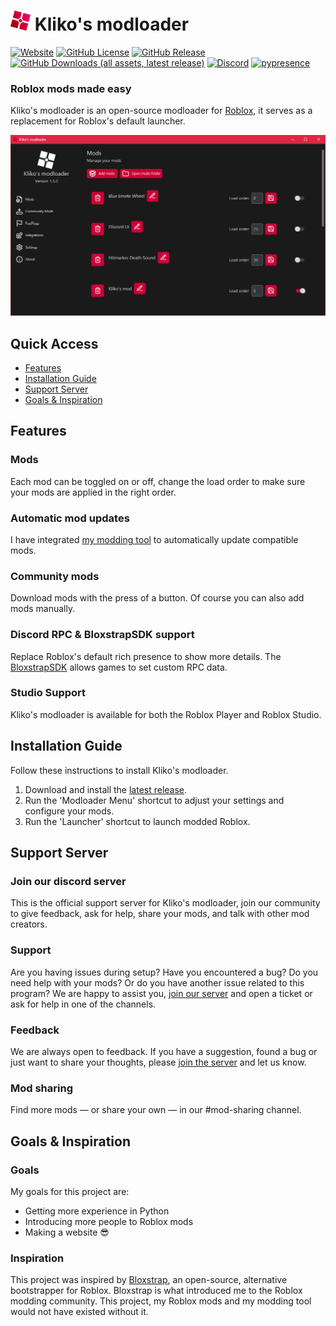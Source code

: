 <h1>
    <img src="GitHub Files/Images/logo.png" height="32" alt="logo"/>
    Kliko's modloader
</h1>

[<img alt="Website" src="https://img.shields.io/badge/website-353639?style=for-the-badge&logo=html5&logoColor=fff&labelColor=cc0037&color=353639">](https://thekliko.github.io/klikos-modloader)
[<img alt="GitHub License" src="https://img.shields.io/github/license/thekliko/klikos-modloader?style=for-the-badge&labelColor=cc0037&color=353639">](https://github.com/TheKliko/klikos-modloader/blob/main/LICENSE)
[<img alt="GitHub Release" src="https://img.shields.io/github/v/release/thekliko/klikos-modloader?filter=!v*.*.*-beta&style=for-the-badge&labelColor=cc0037&color=353639">](https://github.com/thekliko/klikos-modloader/releases/latest)
[<img alt="GitHub Downloads (all assets, latest release)" src="https://img.shields.io/github/downloads/thekliko/klikos-modloader/latest/total?style=for-the-badge&label=downloads&labelColor=cc0037&color=353639">](https://github.com/thekliko/klikos-modloader/releases)
[<img alt="Discord" src="https://img.shields.io/discord/1205938827437412422?style=for-the-badge&logo=discord&logoColor=fff&label=discord&labelColor=5865f2&color=353639">](https://discord.gg/nEjUwdSP9P)
[![pypresence](https://img.shields.io/badge/using-pypresence-00bb88.svg?style=for-the-badge&logo=discord&logoWidth=20)](https://github.com/qwertyquerty/pypresence)

<h3>Roblox mods made easy</h3>


Kliko's modloader is an open-source modloader for <a href="https://www.roblox.com">Roblox</a>, it serves as a replacement for Roblox's default launcher.

<img src="GitHub Files/Images/preview.gif" alt="preview"/>



<h2>Quick Access</h2>
<ul>
    <li>
        <a href="#features">Features</a>
    </li>
    <li>
        <a href="#installation-guide">Installation Guide</a>
    </li>
    <li>
        <a href="#support-server">Support Server</a>
    </li>
    <li>
        <a href="#goals-inspiration">Goals & Inspiration</a>
    </li>
</ul>



<h2 id="features">Features</h2>

<h3>Mods</h3>
Each mod can be toggled on or off, change the load order to make sure your mods are applied in the right order.

<h3>Automatic mod updates</h3>
I have integrated <a href="https://github.com/TheKliko/klikos-modding-tool">my modding tool</a> to automatically update compatible mods.

<h3>Community mods</h3>
Download mods with the press of a button. Of course you can also add mods manually.

<h3>Discord RPC & BloxstrapSDK support</h3>
Replace Roblox's default rich presence to show more details. The <a href="https://github.com/pizzaboxer/bloxstrap/wiki/Integrating-Bloxstrap-functionality-into-your-game">BloxstrapSDK</a> allows games to set custom RPC data.

<h3>Studio Support</h3>
Kliko's modloader is available for both the Roblox Player and Roblox Studio.



<h2 id="installation-guide">Installation Guide</h2>

Follow these instructions to install Kliko's modloader.

<ol>
    <li>
        Download and install the <a href="https://github.com/TheKliko/klikos-modloader/releases/latest">latest release</a>.
    </li>
    <li>
        Run the 'Modloader Menu' shortcut to adjust your settings and configure your mods.
    </li>
    <li>
        Run the 'Launcher' shortcut to launch modded Roblox.
    </li>
</ol>



<h2 id="support-server">Support Server</h2>

<h3>Join our discord server</h3>

This is the official support server for Kliko's modloader, join our community to give feedback, ask for help, share your mods, and talk with other mod creators.

<h3>Support</h3>

Are you having issues during setup? Have you encountered a bug? Do you need help with your mods? Or do you have another issue related to this program? We are happy to assist you, <a href='https://discord.gg/nEjUwdSP9P'>join our server</a> and open a ticket or ask for help in one of the channels.

<h3>Feedback</h3>

We are always open to feedback. If you have a suggestion, found a bug or just want to share your thoughts, please <a href='https://discord.gg/nEjUwdSP9P'>join the server</a> and let us know.

<h3>Mod sharing</h3>

Find more mods — or share your own — in our #mod-sharing channel.



<h2 id="goals-inspiration">Goals & Inspiration</h2>

<h3>Goals</h3>
My goals for this project are:
<ul>
    <li>
        Getting more experience in Python
    </li>
    <li>
        Introducing more people to Roblox mods
    </li>
    <li>
        Making a website 😎
    </li>

</ul>

<h3>Inspiration</h3>
This project was inspired by <a href='https://github.com/pizzaboxer/bloxstrap'>Bloxstrap</a>, an open-source, alternative bootstrapper for Roblox. Bloxstrap is what introduced me to the Roblox modding community. This project, my Roblox mods and my modding tool would not have existed without it.
